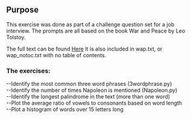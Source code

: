 ## Purpose
This exercise was done as part of a challenge question set for a job interview. 
The prompts are all based on the book War and Peace by Leo Tolstoy.  

The full text can be found [Here](http://www.gutenberg.org/files/2600/2600-0.txt)
It is also included in wap.txt, or wap_notoc.txt with no table of contents.

### The exercises:

--Identify the most common three word phrases (3wordphrase.py)  
--Identify the number of times Napoleon is mentioned (Napoleon.py)  
--Identify the longest palindrome in the text (more than one word)  
--Plot the average ratio of vowels to consonants based on word length  
--Plot a histogram of words over 15 letters long  

